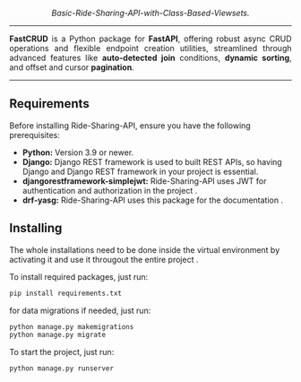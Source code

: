 
<p align="center" markdown=1>
  <i>Basic-Ride-Sharing-API-with-Class-Based-Viewsets.</i>
</p>
<hr>
<p align="justify">
<b>FastCRUD</b> is a Python package for <b>FastAPI</b>, offering robust async CRUD operations and flexible endpoint creation utilities, streamlined through advanced features like <b>auto-detected join</b> conditions, <b>dynamic sorting</b>, and offset and cursor <b>pagination</b>.
</p>
<hr>
<h2>Requirements</h2>
<p>Before installing Ride-Sharing-API, ensure you have the following prerequisites:</p>
<ul>
  <li><b>Python:</b> Version 3.9 or newer.</li>
  <li><b>Django:</b> Django REST framework is used to built REST APIs, so having Django and Django REST framework in your project is essential.</li>
  <li><b>djangorestframework-simplejwt:</b> Ride-Sharing-API uses JWT for authentication and authorization in the project .</li>
  <li><b>drf-yasg:</b> Ride-Sharing-API uses this package for the documentation .</li>
</ul>

<h2>Installing</h2>
<P>The whole installations need to be done inside the virtual environment by activating it and use it througout the entire project .</P>

 To install required packages, just run:
 ```sh
 pip install requirements.txt
 ```
 for data migrations if needed, just run:
 ```sh
 python manage.py makemigrations
 python manage.py migrate
 ```
 To start the project, just run:
 ```sh
 python manage.py runserver
 ```
